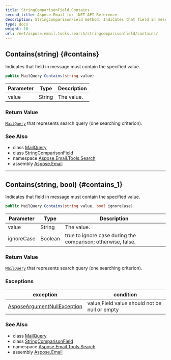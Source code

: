 ```yaml
---
title: StringComparisonField.Contains
second_title: Aspose.Email for .NET API Reference
description: StringComparisonField method. Indicates that field in message must contain the specified value
type: docs
weight: 10
url: /net/aspose.email.tools.search/stringcomparisonfield/contains/
---
```

## Contains(string) {#contains}

Indicates that field in message must contain the specified value.

```csharp
public MailQuery Contains(string value)
```

| Parameter | Type | Description |
| --- | --- | --- |
| value | String | The value. |

### Return Value

[`MailQuery`](../../mailquery/) that represents search query (one searching criterion).

### See Also

* class [MailQuery](../../mailquery/)
* class [StringComparisonField](../)
* namespace [Aspose.Email.Tools.Search](../../stringcomparisonfield/)
* assembly [Aspose.Email](../../../)

---

## Contains(string, bool) {#contains_1}

Indicates that field in message must contain the specified value.

```csharp
public MailQuery Contains(string value, bool ignoreCase)
```

| Parameter | Type | Description |
| --- | --- | --- |
| value | String | The value. |
| ignoreCase | Boolean | true to ignore case during the comparison; otherwise, false. |

### Return Value

[`MailQuery`](../../mailquery/) that represents search query (one searching criterion).

### Exceptions

| exception | condition |
| --- | --- |
| [AsposeArgumentNullException](../../../aspose.email/asposeargumentnullexception/) | value;Field value should not be null or empty |

### See Also

* class [MailQuery](../../mailquery/)
* class [StringComparisonField](../)
* namespace [Aspose.Email.Tools.Search](../../stringcomparisonfield/)
* assembly [Aspose.Email](../../../)


